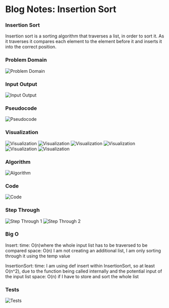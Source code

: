 # Blog Notes: Insertion Sort

### Insertion Sort

Insertion sort is a sorting algorithm that traverses a list, in order to sort it.
As it traverses it compares each element to the element before it and inserts it into the correct position.


### Problem Domain
![Problem Domain](images/problem_domain.png)

### Input Output
![Input Output](images/input_output.png)

### Pseudocode
![Pseudocode](images/pseudocode.png)

### Visualization
![Visualization](images/visualization_1.png)
![Visualization](images/visualization_2.png)
![Visualization](images/visualization_3.png)
![Visualization](images/visualization_4.png)
![Visualization](images/visualization_5.png)
![Visualization](images/visualization_6.png)

### Algorithm
![Algorithm](images/algorithm.png)

### Code
![Code](images/code.png)

### Step Through
![Step Through 1](images/step_through_1.png)
![Step Through 2](images/step_through_2.png)

### Big O
Insert:
time: O(n)where the whole input list has to be traversed to be compared
space: O(n) I am not creating an additional list, I am only sorting through it using the temp value

InsertionSort:
time:  I am using def insert within InsertionSort, so at least O(n^2), due to the function being called internally
and the potential input of the input list
space: O(n) if I have to store and sort the whole list

### Tests
![Tests](images/tests.png)

